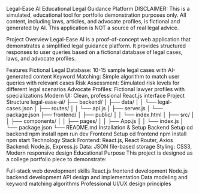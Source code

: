 Legal-Ease AI
Educational Legal Guidance Platform
DISCLAIMER: This is a simulated, educational tool for portfolio demonstration purposes only. All content, including laws, articles, and advocate profiles, is fictional and generated by AI. This application is NOT a source of real legal advice.

Project Overview
Legal-Ease AI is a proof-of-concept web application that demonstrates a simplified legal guidance platform. It provides structured responses to user queries based on a fictional database of legal cases, laws, and advocate profiles.

Features
Fictional Legal Database: 10-15 sample legal cases with AI-generated content
Keyword Matching: Simple algorithm to match user queries with relevant cases
Risk Assessment: Simulated risk levels for different legal scenarios
Advocate Profiles: Fictional lawyer profiles with specializations
Modern UI: Clean, professional React.js interface
Project Structure
legal-ease-ai/
├── backend/
│   ├── data/
│   │   └── legal-cases.json
│   ├── routes/
│   │   └── api.js
│   ├── server.js
│   └── package.json
├── frontend/
│   ├── public/
│   │   └── index.html
│   ├── src/
│   │   ├── components/
│   │   ├── pages/
│   │   ├── App.js
│   │   └── index.js
│   └── package.json
└── README.md
Installation & Setup
Backend Setup
cd backend
npm install
npm run dev
Frontend Setup
cd frontend
npm install
npm start
Technology Stack
Frontend: React.js, React Router, Axios
Backend: Node.js, Express.js
Data: JSON file-based storage
Styling: CSS3, Modern responsive design
Educational Purpose
This project is designed as a college portfolio piece to demonstrate:

Full-stack web development skills
React.js frontend development
Node.js backend development
API design and implementation
Data modeling and keyword matching algorithms
Professional UI/UX design principles
